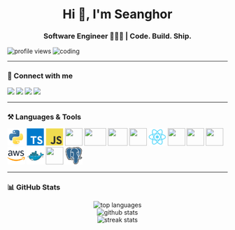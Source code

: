 
<!-- Header -->
<h1 align="center">Hi 👋, I'm Seanghor</h1>
<h3 align="center">Software Engineer 👨🏻‍💻 | Code. Build. Ship.</h3>

<!-- Coding GIF -->
<img align="right" alt="coding" width="400" src="https://camo.githubusercontent.com/24c6287be76c155a12345cb131d1379589070ec28c94088f4582f19d3a1865e9/68747470733a2f2f6d69726f2e6d656469756d2e636f6d2f76322f726573697a653a6669743a313237322f312a5a53566d57476363317765454e6230536861775778772e676966"/>

<!-- Profile Views -->
<p align="left">
  <img src="https://komarev.com/ghpvc/?username=seanghor&label=Profile%20views&color=black&style=flat-square" alt="profile views" />
</p>

---

### 🤝 Connect with me
<p align="left">
  <a href="https://fb.com/seanghor hai" target="_blank"><img src="https://img.shields.io/badge/Facebook-black?style=for-the-badge&logo=facebook&logoColor=white" /></a>
  <a href="https://instagram.com/hshor_14" target="_blank"><img src="https://img.shields.io/badge/Instagram-black?style=for-the-badge&logo=instagram&logoColor=white" /></a>
  <a href="https://t.me/h_seanghor" target="_blank"><img src="https://img.shields.io/badge/Telegram-black?style=for-the-badge&logo=telegram&logoColor=white" /></a>
  <a href="https://www.linkedin.com/in/seanghor-hai-376703299" target="_blank"><img src="https://img.shields.io/badge/LinkedIn-black?style=for-the-badge&logo=linkedin&logoColor=white" /></a>
</p>

---

### ⚒️ Languages & Tools
<p align="left"> 
  <img src="https://raw.githubusercontent.com/devicons/devicon/master/icons/python/python-original.svg" width="40" height="40"/>
  <img src="https://raw.githubusercontent.com/devicons/devicon/master/icons/typescript/typescript-original.svg" width="40" height="40"/>
  <img src="https://raw.githubusercontent.com/devicons/devicon/master/icons/javascript/javascript-original.svg" width="40" height="40"/>
  <img src="https://static-00.iconduck.com/assets.00/c-sharp-c-icon-1822x2048-wuf3ijab.png" width="40" height="40"/>
  <img src="https://jordankasper.com/images/nodejs.png" width="50" height="40"/>
  <img src="https://static-00.iconduck.com/assets.00/nestjs-icon-256x255-r03j160r.png" width="45" height="40"/>
  <img src="https://upload.wikimedia.org/wikipedia/commons/e/ee/.NET_Core_Logo.svg" width="40" height="40"/>
  <img src="https://raw.githubusercontent.com/devicons/devicon/master/icons/react/react-original.svg" width="40" height="40"/>
  <img src="https://www.svgrepo.com/show/354528/vue.svg" width="40" height="40"/>
  <img src="https://upload.wikimedia.org/wikipedia/commons/4/45/NuxtJS_Logo.png" width="40" height="40"/>
  <img src="https://www.vectorlogo.zone/logos/tailwindcss/tailwindcss-icon.svg" width="40" height="40"/>
  <img src="https://raw.githubusercontent.com/devicons/devicon/master/icons/amazonwebservices/amazonwebservices-original.svg" width="40" height="40"/>
  <img src="https://raw.githubusercontent.com/devicons/devicon/master/icons/docker/docker-original.svg" width="40" height="40"/>
  <img src="https://www.vectorlogo.zone/logos/git-scm/git-scm-icon.svg" width="40" height="40"/>
  <img src="https://raw.githubusercontent.com/devicons/devicon/master/icons/postgresql/postgresql-original.svg" width="40" height="40"/>
</p>

---

### 📊 GitHub Stats
<p align="center">
  <img src="https://github-readme-stats.vercel.app/api/top-langs?username=seanghor&show_icons=true&locale=en&layout=compact&theme=default&title_color=000000&text_color=000000" alt="top languages" />
  <br/>
  <img src="https://github-readme-stats.vercel.app/api?username=seanghor&show_icons=true&locale=en&theme=default&title_color=000000&text_color=000000" alt="github stats" />
  <br/>
  <img src="https://github-readme-streak-stats.herokuapp.com/?user=seanghor&theme=default&ring=000000&fire=000000&currStreakLabel=000000" alt="streak stats" />
</p>
